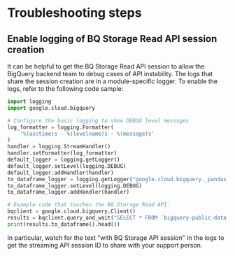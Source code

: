 # Troubleshooting steps

## Enable logging of BQ Storage Read API session creation

It can be helpful to get the BQ Storage Read API session to allow the BigQuery
backend team to debug cases of API instability. The logs that share the session
creation are in a module-specific logger. To enable the logs, refer to the
following code sample:

```python
import logging
import google.cloud.bigquery

# Configure the basic logging to show DEBUG level messages
log_formatter = logging.Formatter(
    '%(asctime)s - %(levelname)s - %(message)s'
)
handler = logging.StreamHandler()
handler.setFormatter(log_formatter)
default_logger = logging.getLogger()
default_logger.setLevel(logging.DEBUG)
default_logger.addHandler(handler)
to_dataframe_logger = logging.getLogger("google.cloud.bigquery._pandas_helpers")
to_dataframe_logger.setLevel(logging.DEBUG)
to_dataframe_logger.addHandler(handler)

# Example code that touches the BQ Storage Read API.
bqclient = google.cloud.bigquery.Client()
results = bqclient.query_and_wait("SELECT * FROM `bigquery-public-data.usa_names.usa_1910_2013`")
print(results.to_dataframe().head())
```

In particular, watch for the text "with BQ Storage API session" in the logs
to get the streaming API session ID to share with your support person.
